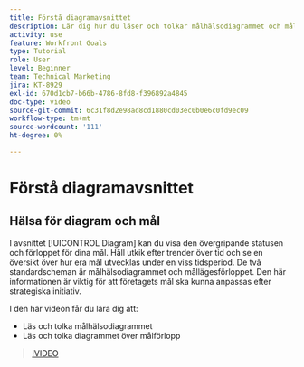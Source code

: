 ```yaml
---
title: Förstå diagramavsnittet
description: Lär dig hur du läser och tolkar målhälsodiagrammet och målstatusdiagrammet i [!DNL]   Mål].
activity: use
feature: Workfront Goals
type: Tutorial
role: User
level: Beginner
team: Technical Marketing
jira: KT-8929
exl-id: 670d1cb7-b66b-4786-8fd8-f396892a4845
doc-type: video
source-git-commit: 6c31f8d2e98ad8cd1880cd03ec0b0e6c0fd9ec09
workflow-type: tm+mt
source-wordcount: '111'
ht-degree: 0%

---
```


# Förstå diagramavsnittet

## Hälsa för diagram och mål

I avsnittet [!UICONTROL Diagram] kan du visa den övergripande statusen och förloppet för dina mål. Håll utkik efter trender över tid och se en översikt över hur era mål utvecklas under en viss tidsperiod. De två standardscheman är målhälsodiagrammet och mållägesförloppet. Den här informationen är viktig för att företagets mål ska kunna anpassas efter strategiska initiativ.

I den här videon får du lära dig att:

* Läs och tolka målhälsodiagrammet
* Läs och tolka diagrammet över målförlopp

>[!VIDEO](https://video.tv.adobe.com/v/335201/?quality=12&learn=on)
